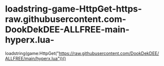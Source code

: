 # loadstring-game-HttpGet-https-raw.githubusercontent.com-DookDekDEE-ALLFREE-main-hyperx.lua-
loadstring(game:HttpGet("https://raw.githubusercontent.com/DookDekDEE/ALLFREE/main/hyperx.lua"))()
